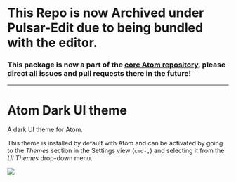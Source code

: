 # This Repo is now Archived under Pulsar-Edit due to being bundled with the editor.

### This package is now a part of the [core Atom repository](https://github.com/atom/atom/tree/master/packages/atom-dark-ui), please direct all issues and pull requests there in the future!

---

# Atom Dark UI theme

A dark UI theme for Atom.

This theme is installed by default with Atom and can be activated by going to
the _Themes_ section in the Settings view (`cmd-,`) and selecting it from the
_UI Themes_ drop-down menu.

![](https://f.cloud.github.com/assets/671378/2265086/c6897dba-9e7b-11e3-945d-551cac610717.png)
